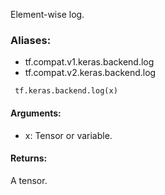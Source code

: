 Element-wise log.
### Aliases:
- tf.compat.v1.keras.backend.log
- tf.compat.v2.keras.backend.log

```
 tf.keras.backend.log(x)
```
#### Arguments:
- x: Tensor or variable.
#### Returns:
A tensor.
